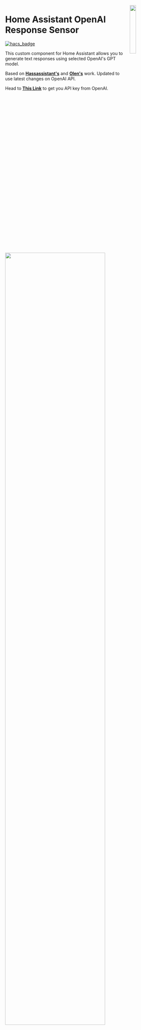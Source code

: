<picture>
  <source media="(prefers-color-scheme: dark)" srcset="https://raw.githubusercontent.com/ExPeacer/ha_openai_response/main/misc/dark_icon.png">
  <img src="https://raw.githubusercontent.com/ExPeacer/ha_openai_response/main/misc/icon.png"
            align="right"
            width="20%"
     style="float: right; margin: 10px 0px 20px 20px;">
</picture>

# Home Assistant OpenAI Response Sensor

[![hacs_badge](https://img.shields.io/badge/HACS-Default-orange.svg)](https://github.com/custom-components/hacs)

This custom component for Home Assistant allows you to generate text responses using selected OpenAI's GPT model.

Based on **[Hassassistant's](https://github.com/Hassassistant/openai_response)** and **[Olen's](https://github.com/Olen/openai_response/tree/gpt-3.5-turbo)** work.
Updated to use latest changes on OpenAI API.


Head to **[This Link](https://platform.openai.com/account/api-keys)** to get you API key from OpenAI. 

<img src="https://raw.githubusercontent.com/ExPeacer/ha_openai_response/main/misc/apikey.jpg"
     width="80%" />



## Installation
**1.** 
**(Manual)** Copy the **openai_response** folder to your Home Assistant's custom_components directory. If you don't have a **custom_components** directory, create one in the same directory as your **configuration.yaml** file.

**(HACS)** Add this repository to HACS. https://github.com/ExPeacer/ha_openai_response

**2.** Add the following lines to your Home Assistant **configuration.yaml** file:

```yaml
sensor:
  - platform: openai_response
    api_key: YOUR_OPENAI_API_KEY
    model: "gpt-3.5-turbo" # Optional, defaults to "gpt-3.5-turbo"
    name: "openai_response" # Optional, defaults to "openai_response"
    mood: "You are a helpful assistant" #  Optional, defaults to "You are a helpful assistant"
```
Replace **YOUR_OPENAI_API_KEY** with your actual OpenAI API key.

**3.** Restart Home Assistant.

## Usage
Create an **input_text.gpt_input** entity in Home Assistant to serve as the input for the GPT model. Add the following lines to your configuration.yaml file:

```yaml
input_text:
  gpt_input:
    name: GPT Input
```
Note you can also create this input_text via the device helpers page!

If you are creating via YAML, you will need to restart again to activate the new entity,

To generate a response from GPT, update the **input_text.gpt_input** entity with the text you want to send to the model. The generated response will be available as an attribute of the **sensor.openai_response** entity.

You can also use a service call to send a request:

```yaml
service: openai_response.openai_input
data:
  prompt: Tell a joke
  mood: You are a joker     # Optional, will use the configured or default mood if not specified
  model: gpt-3.5-turbo      # Optional, will use the configured or default model if not specified
```

## Example
To display the GPT input and response in your Home Assistant frontend, add the following to your **ui-lovelace.yaml** file or create a card in the Lovelace UI:

```yaml
type: grid
square: false
columns: 1
cards:
  - type: entities
    entities:
      - entity: input_text.gpt_input
  - type: markdown
    content: '{{ state_attr(''sensor.openai_response'', ''response_text'') }}'
    title: ChatGPT Response
```
Now you can type your text in the GPT Input field, and the generated response will be displayed in the response card.

<img src="https://raw.githubusercontent.com/ExPeacer/ha_openai_response/main/misc/ha_card.png"
     width="50%" />

## License
This project is licensed under the MIT License - see the **[LICENSE](https://chat.openai.com/LICENSE)** file for details.

**Disclaimer:** This project is not affiliated with or endorsed by OpenAI. Use the GPT API at your own risk, and be aware of the API usage costs associated with the OpenAI API.
